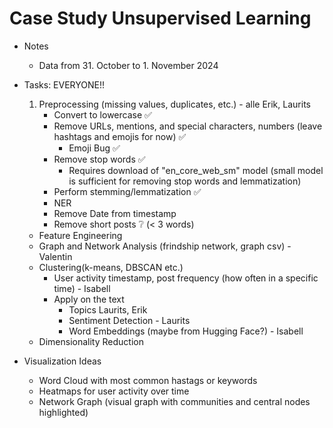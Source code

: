 # Case Study Unsupervised Learning

- Notes
    - Data from 31. October to 1. November 2024

- Tasks: EVERYONE!!
    1. Preprocessing (missing values, duplicates, etc.) - alle Erik, Laurits
        - Convert to lowercase ✅
        - Remove URLs, mentions, and special characters, numbers (leave hashtags and emojis for now) ✅
            - Emoji Bug ✅
        - Remove stop words ✅
            - Requires download of "en_core_web_sm" model (small model is sufficient for removing stop words and lemmatization)
        - Perform stemming/lemmatization ✅
        - NER 
        - Remove Date from timestamp
        - Remove short posts ❔ (< 3 words)
    - Feature Engineering
    - Graph and Network Analysis (frindship network, graph csv) - Valentin
    - Clustering(k-means, DBSCAN etc.)
        - User activity timestamp, post frequency (how often in a specific time) - Isabell
        - Apply on the text
            - Topics Laurits, Erik
            - Sentiment Detection - Laurits
            - Word Embeddings (maybe from Hugging Face?) - Isabell
    - Dimensionality Reduction

- Visualization Ideas
    - Word Cloud with most common hastags or keywords
    - Heatmaps for user activity over time
    - Network Graph (visual graph with communities and central nodes highlighted)

